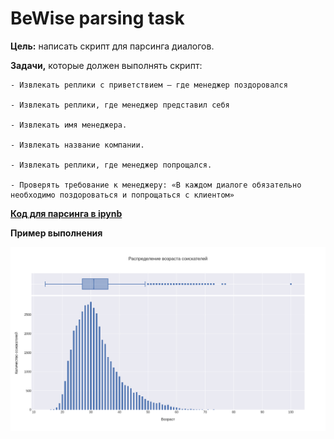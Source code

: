 # BeWise parsing task

**Цель:** написать скрипт для парсинга диалогов. 

**Задачи,** которые должен выполнять скрипт:

    - Извлекать реплики с приветствием – где менеджер поздоровался

    - Извлекать реплики, где менеджер представил себя

    - Извлекать имя менеджера. 

    - Извлекать название компании. 

    - Извлекать реплики, где менеджер попрощался.

    - Проверять требование к менеджеру: «В каждом диалоге обязательно необходимо поздороваться и попрощаться с клиентом»

[**Код для парсинга в ipynb** ](https://github.com/IgorAbalakin/BeWise_parsing_task/blob/main/BeWise%20parsing%20task.ipynb)

**Пример выполнения**

![](https://github.com/IgorAbalakin/HH_data_project/blob/main/png/age%20distribution.png?raw=true) 
